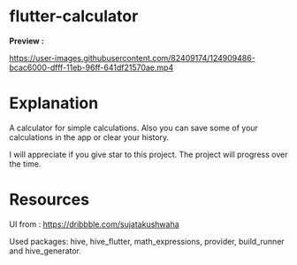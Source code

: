 # flutter-calculator
**Preview :**


https://user-images.githubusercontent.com/82409174/124909486-bcac6000-dfff-11eb-96ff-641df21570ae.mp4


# Explanation
A calculator for simple calculations.
Also you can save some of your calculations in the app or clear your history.

I will appreciate if you give star to this project.
The project will progress over the time.

# Resources
UI from : https://dribbble.com/sujatakushwaha

Used packages:
  hive,
  hive_flutter,
  math_expressions,
  provider, 
  build_runner and
  hive_generator.
